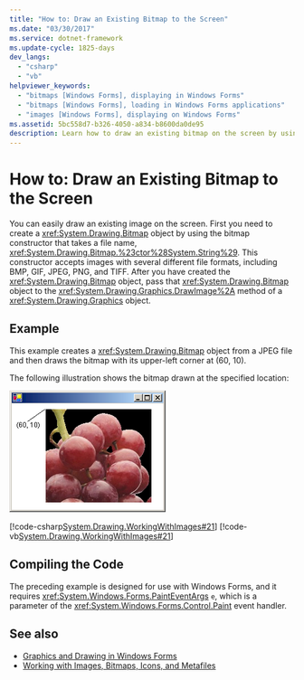 ```yaml
---
title: "How to: Draw an Existing Bitmap to the Screen"
ms.date: "03/30/2017"
ms.service: dotnet-framework
ms.update-cycle: 1825-days
dev_langs:
  - "csharp"
  - "vb"
helpviewer_keywords:
  - "bitmaps [Windows Forms], displaying in Windows Forms"
  - "bitmaps [Windows Forms], loading in Windows Forms applications"
  - "images [Windows Forms], displaying on Windows Forms"
ms.assetid: 5bc558d7-b326-4050-a834-b8600da0de95
description: Learn how to draw an existing bitmap on the screen by using the bitmap constructor that takes a file name and accepts images with different file formats.
---
```

# How to: Draw an Existing Bitmap to the Screen

You can easily draw an existing image on the screen. First you need to create a <xref:System.Drawing.Bitmap> object by using the bitmap constructor that takes a file name, <xref:System.Drawing.Bitmap.%23ctor%28System.String%29>. This constructor accepts images with several different file formats, including BMP, GIF, JPEG, PNG, and TIFF. After you have created the <xref:System.Drawing.Bitmap> object, pass that <xref:System.Drawing.Bitmap> object to the <xref:System.Drawing.Graphics.DrawImage%2A> method of a <xref:System.Drawing.Graphics> object.

## Example

This example creates a <xref:System.Drawing.Bitmap> object from a JPEG file and then draws the bitmap with its upper-left corner at (60, 10).

The following illustration shows the bitmap drawn at the specified location:

![Screenshot that shows an image at a specified position.](./media/how-to-draw-an-existing-bitmap-to-the-screen/bitmap-specified-position.png)

[!code-csharp[System.Drawing.WorkingWithImages#21](~/samples/snippets/csharp/VS_Snippets_Winforms/System.Drawing.WorkingWithImages/CS/Class1.cs#21)]
[!code-vb[System.Drawing.WorkingWithImages#21](~/samples/snippets/visualbasic/VS_Snippets_Winforms/System.Drawing.WorkingWithImages/VB/Class1.vb#21)]

## Compiling the Code

The preceding example is designed for use with Windows Forms, and it requires <xref:System.Windows.Forms.PaintEventArgs> `e`, which is a parameter of the <xref:System.Windows.Forms.Control.Paint> event handler.

## See also

- [Graphics and Drawing in Windows Forms](graphics-and-drawing-in-windows-forms.md)
- [Working with Images, Bitmaps, Icons, and Metafiles](working-with-images-bitmaps-icons-and-metafiles.md)
